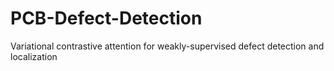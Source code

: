 # PCB-Defect-Detection
Variational   contrastive   attention   for   weakly-supervised   defect  detection and localization
